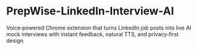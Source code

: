 # PrepWise-LinkedIn-Interview-AI
Voice‑powered Chrome extension that turns LinkedIn job posts into live AI mock interviews with instant feedback, natural TTS, and privacy‑first design.

